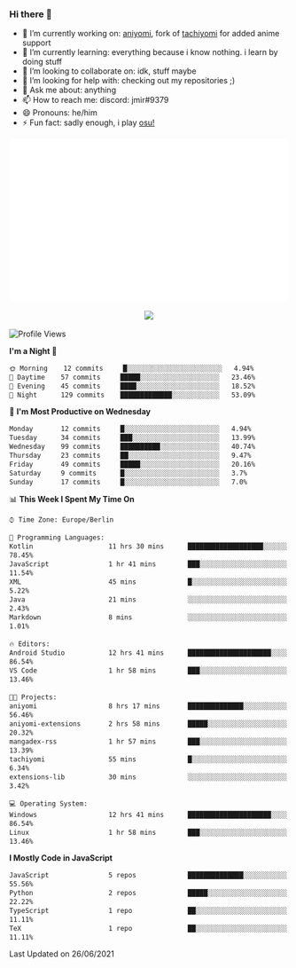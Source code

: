 ### Hi there 👋



<!--
**jmir1/jmir1** is a ✨ _special_ ✨ repository because its `README.md` (this file) appears on your GitHub profile.

Here are some ideas to get you started:
-->
- 🔭 I’m currently working on: [aniyomi](https://github.com/jmir1/aniyomi), fork of [tachiyomi](https://github.com/tachiyomiorg/tachiyomi) for added anime support
- 🌱 I’m currently learning: everything because i know nothing. i learn by doing stuff
- 👯 I’m looking to collaborate on: idk, stuff maybe
- 🤔 I’m looking for help with: checking out my repositories ;)
- 💬 Ask me about: anything
- 📫 How to reach me: discord: jmir#9379
- 😄 Pronouns: he/him
- ⚡ Fun fact: sadly enough, i play [osu!](https://osu.ppy.sh/users/18018426)  
<div>
	<p align="center">
		<a href="https://github.com/jmir1?tab=repositories" target="_blank" rel="noopener"><img src="https://github.com/jmir1/github-stats/blob/master/generated/overview.svg"></a>
	</p>
	<p align="center">
		<a href="https://github.com/search?o=desc&q=author%3Ajmir1&s=committer-date&type=Commits" target="_blank" rel="noopener"><img src="https://github-readme-streak-stats.herokuapp.com/?user=jmir1"></a>
	</p>
</div>

<!--START_SECTION:waka-->
![Profile Views](http://img.shields.io/badge/Profile%20Views-24-blue)

**I'm a Night 🦉** 

```text
🌞 Morning    12 commits     █░░░░░░░░░░░░░░░░░░░░░░░░   4.94% 
🌆 Daytime    57 commits     █████░░░░░░░░░░░░░░░░░░░░   23.46% 
🌃 Evening    45 commits     ████░░░░░░░░░░░░░░░░░░░░░   18.52% 
🌙 Night      129 commits    █████████████░░░░░░░░░░░░   53.09%

```
📅 **I'm Most Productive on Wednesday** 

```text
Monday       12 commits     █░░░░░░░░░░░░░░░░░░░░░░░░   4.94% 
Tuesday      34 commits     ███░░░░░░░░░░░░░░░░░░░░░░   13.99% 
Wednesday    99 commits     ██████████░░░░░░░░░░░░░░░   40.74% 
Thursday     23 commits     ██░░░░░░░░░░░░░░░░░░░░░░░   9.47% 
Friday       49 commits     █████░░░░░░░░░░░░░░░░░░░░   20.16% 
Saturday     9 commits      █░░░░░░░░░░░░░░░░░░░░░░░░   3.7% 
Sunday       17 commits     █░░░░░░░░░░░░░░░░░░░░░░░░   7.0%

```


📊 **This Week I Spent My Time On** 

```text
⌚︎ Time Zone: Europe/Berlin

💬 Programming Languages: 
Kotlin                   11 hrs 30 mins      ███████████████████░░░░░░   78.45% 
JavaScript               1 hr 41 mins        ███░░░░░░░░░░░░░░░░░░░░░░   11.54% 
XML                      45 mins             █░░░░░░░░░░░░░░░░░░░░░░░░   5.22% 
Java                     21 mins             ░░░░░░░░░░░░░░░░░░░░░░░░░   2.43% 
Markdown                 8 mins              ░░░░░░░░░░░░░░░░░░░░░░░░░   1.01%

🔥 Editors: 
Android Studio           12 hrs 41 mins      █████████████████████░░░░   86.54% 
VS Code                  1 hr 58 mins        ███░░░░░░░░░░░░░░░░░░░░░░   13.46%

🐱‍💻 Projects: 
aniyomi                  8 hrs 17 mins       ██████████████░░░░░░░░░░░   56.46% 
aniyomi-extensions       2 hrs 58 mins       █████░░░░░░░░░░░░░░░░░░░░   20.32% 
mangadex-rss             1 hr 57 mins        ███░░░░░░░░░░░░░░░░░░░░░░   13.39% 
tachiyomi                55 mins             █░░░░░░░░░░░░░░░░░░░░░░░░   6.34% 
extensions-lib           30 mins             ░░░░░░░░░░░░░░░░░░░░░░░░░   3.42%

💻 Operating System: 
Windows                  12 hrs 41 mins      █████████████████████░░░░   86.54% 
Linux                    1 hr 58 mins        ███░░░░░░░░░░░░░░░░░░░░░░   13.46%

```

**I Mostly Code in JavaScript** 

```text
JavaScript               5 repos             ██████████████░░░░░░░░░░░   55.56% 
Python                   2 repos             █████░░░░░░░░░░░░░░░░░░░░   22.22% 
TypeScript               1 repo              ██░░░░░░░░░░░░░░░░░░░░░░░   11.11% 
TeX                      1 repo              ██░░░░░░░░░░░░░░░░░░░░░░░   11.11%

```



 Last Updated on 26/06/2021
<!--END_SECTION:waka-->
